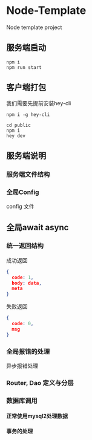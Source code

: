 # Node-Template
Node template project

## 服务端启动
``` shell
npm i
npm run start
```

## 客户端打包
我们需要先提前安装hey-cli

``` shell
npm i -g hey-cli
```

``` shell
cd public
npm i
hey dev
```

## 服务端说明

### 服务端文件结构

### 全局Config

config 文件

## 全局await async

### 统一返回结构

成功返回
``` json
{
  code: 1,
  body: data,
  meta
}
```

失败返回
``` json
{
  code: 0,
  msg
}
```


### 全局报错的处理

异步报错处理

### Router, Dao 定义与分层


### 数据库调用

#### 正常使用mysql2处理数据

#### 事务的处理